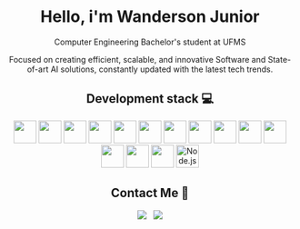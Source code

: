 <div align="center">
    <h1>Hello, i'm Wanderson Junior </h1>
    <p> Computer Engineering Bachelor's student at UFMS <p>
    <p> Focused on creating efficient, scalable, and innovative Software and State-of-art AI solutions, constantly updated with the latest tech trends.</p>
</div>

<div align="center">
<h2>Development stack 💻</h2>
<img height="40" src="https://cdn.jsdelivr.net/gh/devicons/devicon@latest/icons/bash/bash-original.svg" />
<img height="40"src="https://cdn.jsdelivr.net/gh/devicons/devicon@latest/icons/python/python-plain.svg" />
<img height="40" src="https://cdn.jsdelivr.net/gh/devicons/devicon@latest/icons/javascript/javascript-plain.svg"/>
<img height="40" src="https://cdn.jsdelivr.net/gh/devicons/devicon/icons/git/git-plain.svg">
<img height="40" src="https://cdn.jsdelivr.net/gh/devicons/devicon@latest/icons/pytorch/pytorch-original.svg" />
<img height="40" src="https://cdn.jsdelivr.net/gh/devicons/devicon@latest/icons/java/java-plain.svg" />
<img height="40" src="https://cdn.jsdelivr.net/gh/devicons/devicon@latest/icons/ubuntu/ubuntu-original.svg" />
<img height="40" src="https://cdn.jsdelivr.net/gh/devicons/devicon/icons/jupyter/jupyter-original.svg">
<img height="40" src="https://cdn.jsdelivr.net/gh/devicons/devicon@latest/icons/numpy/numpy-plain.svg" />
<img height="40" src="https://cdn.jsdelivr.net/gh/devicons/devicon@latest/icons/react/react-original.svg" />
<img height="40" src="https://cdn.jsdelivr.net/gh/devicons/devicon@latest/icons/typescript/typescript-plain.svg" />
<img height="40" src="https://cdn.jsdelivr.net/gh/devicons/devicon/icons/docker/docker-plain.svg">
<img height="40" src="https://cdn.jsdelivr.net/gh/devicons/devicon@latest/icons/cplusplus/cplusplus-plain.svg" />            
<img height="40" src="https://cdn.jsdelivr.net/gh/devicons/devicon@latest/icons/pandas/pandas-plain.svg" />
<img height="40" src="https://cdn.jsdelivr.net/gh/devicons/devicon/icons/nodejs/nodejs-original.svg" alt="Node.js">
</div>

<div align="center">
<h2> Contact Me 📧</h2>
<a href="mailto:wanderson_junior@ufms.br"><img src="https://img.shields.io/badge/Gmail-red?style=for-the-badge&logo=gmail&logoColor=white"></a>
&nbsp;
<a href="https://www.linkedin.com/in/wanderson-junior-de-oliveira-bignardi-150213185/"><img src="https://img.shields.io/badge/LinkedIn-blue?style=for-the-badge&logo=linkedin&logoColor=white"></a>
</div>
